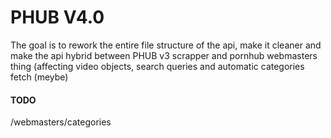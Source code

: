 # PHUB V4.0

The goal is to rework the entire file structure of the api, make it cleaner and make the api hybrid between PHUB v3 scrapper and pornhub webmasters thing (affecting video objects, search queries and automatic categories fetch (meybe)

#### TODO

/webmasters/categories
